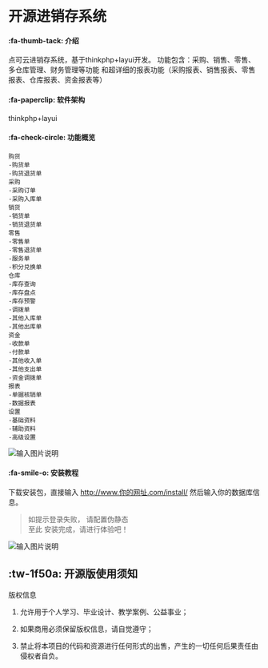 # 开源进销存系统
#### :fa-thumb-tack:  介绍
点可云进销存系统，基于thinkphp+layui开发。
功能包含：采购、销售、零售、多仓库管理、财务管理等功能 和超详细的报表功能（采购报表、销售报表、零售报表、仓库报表、资金报表等）

#### :fa-paperclip:  软件架构
thinkphp+layui

####  :fa-check-circle:   功能概览

```
购货
-购货单
-购货退货单
采购
-采购订单
-采购入库单
销货
-销货单
-销货退货单
零售
-零售单
-零售退货单
-服务单
-积分兑换单
仓库
-库存查询
-库存盘点
-库存预警
-调拨单
-其他入库单
-其他出库单
资金
-收款单
-付款单
-其他收入单
-其他支出单
-资金调拨单
报表
-单据核销单
-数据报表
设置
-基础资料
-辅助资料
-高级设置
```

![输入图片说明](%E9%A2%84%E8%A7%88%E6%88%AA%E5%9B%BE/%E5%BE%AE%E4%BF%A1%E5%9B%BE%E7%89%87_20220730161910.png)


#### :fa-smile-o:  安装教程

下载安装包，直接输入 http://www.你的网址.com/install/
然后输入你的数据库信息。 
> 如提示登录失败， 请配置伪静态  
至此 安装完成，请进行体验吧！

![输入图片说明](%E9%A2%84%E8%A7%88%E6%88%AA%E5%9B%BE/image.png)


## :tw-1f50a:  开源版使用须知
版权信息
1. 允许用于个人学习、毕业设计、教学案例、公益事业；

2. 如果商用必须保留版权信息，请自觉遵守；

3. 禁止将本项目的代码和资源进行任何形式的出售，产生的一切任何后果责任由侵权者自负。
